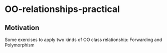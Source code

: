 # OO-relationships-practical

## Motivation

Some exercises to apply two kinds of OO class relationship: Forwarding and Polymorphism
